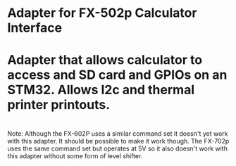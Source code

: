 # Adapter for FX-502p Calculator Interface

# Adapter that allows calculator to access and SD card and GPIOs on an STM32. Allows I2c and thermal printer printouts.
#


Note:
Although the FX-602P uses a similar command set it doesn't yet work with this adapter. It should be possible to make it work though.
The FX-702p uses the same command set but operates at 5V so it also doesn't work with this adapter without some form of level shifter.
